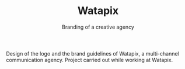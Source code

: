 ---
layout: projects
type: identity
featured: #add number here to feature the project on index

# info
title: Watapix
subtitle: Branding of a creative agency
body: Design of the logo and the brand guidelines of Watapix, a multi-channel communication agency. Project carried out while working at Watapix.
category: Identity

# meta
client: Watapix
link: http://www.watapix.com/
tags: #no more than three
  - tag: 
  - tag: 
  - tag: 

# content
video_id: #vimeo video id

---